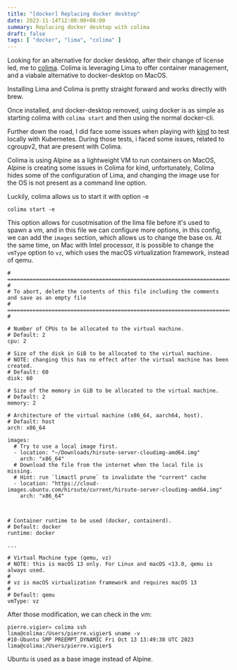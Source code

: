 ```yaml
---
title: "[docker] Replacing docker desktop"
date: 2023-11-14T12:00:00+08:00
summary: Replacing docker desktop with colima
draft: false
tags: [ "docker", "lima", "colima" ]
---
```

Looking for an alternative for docker desktop, after their change of license led, me to [colima](https://github.com/abiosoft/colima). Colima is leveraging Lima to offer container management, and a viabale alternative to docker-desktop on MacOS.

Installing Lima and Colima is pretty straight forward and works directly with brew.

Once installed, and docker-desktop removed, using docker is as simple as starting colima with `colima start` and then using the normal docker-cli.

Further down the road, I did face some issues when playing with [kind](https://kind.sigs.k8s.io/) to test locally with Kubernetes. During those tests, i faced some issues, related to cgroupv2, that are present with Colima.

Colima is using Alpine as a lightweight VM to run containers on MacOS, Alpine is creating some issues in Colima for kind, unfortunately, Colima hides some of the configuration of Lima, and changing the image use for the OS is not present as a command line option.

Luckily, colima allows us to start it with option -e 

```
colima start -e 
```

This option allows for cusotmisation of the lima file before it's used to spawn a vm, and in this file we can configure more options, in this config, we can add the `images` section, which allows us to change the base os. At the same time, on Mac with Intel processor, it is possible to change the `vmType` option to `vz`, which uses the macOS virtualization framework, instead of qemu.


```
# ============================================================================================ #
# To abort, delete the contents of this file including the comments and save as an empty file
# ============================================================================================ #

# Number of CPUs to be allocated to the virtual machine.
# Default: 2
cpu: 2

# Size of the disk in GiB to be allocated to the virtual machine.
# NOTE: changing this has no effect after the virtual machine has been created.
# Default: 60
disk: 60

# Size of the memory in GiB to be allocated to the virtual machine.
# Default: 2
memory: 2

# Architecture of the virtual machine (x86_64, aarch64, host).
# Default: host
arch: x86_64

images:
  # Try to use a local image first.
  - location: "~/Downloads/hirsute-server-cloudimg-amd64.img"
    arch: "x86_64"
  # Download the file from the internet when the local file is missing.
  # Hint: run `limactl prune` to invalidate the "current" cache
  - location: "https://cloud-images.ubuntu.com/hirsute/current/hirsute-server-cloudimg-amd64.img"
    arch: "x86_64"



# Container runtime to be used (docker, containerd).
# Default: docker
runtime: docker

...

# Virtual Machine type (qemu, vz)
# NOTE: this is macOS 13 only. For Linux and macOS <13.0, qemu is always used.
#
# vz is macOS virtualization framework and requires macOS 13
#
# Default: qemu
vmType: vz
```

After those modification, we can check in the vm:

```
pierre.vigier» colima ssh
lima@colima:/Users/pierre.vigier$ uname -v
#10-Ubuntu SMP PREEMPT_DYNAMIC Fri Oct 13 13:49:38 UTC 2023
lima@colima:/Users/pierre.vigier$
```

Ubuntu is used as a base image instead of Alpine.
